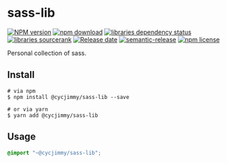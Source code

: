 # sass-lib

[![NPM version][npm-image]][npm-url]
[![npm download][download-image]][download-url]
[![libraries dependency status][libraries-status-image]][libraries-status-url]
[![libraries sourcerank][libraries-sourcerank-image]][libraries-status-url]
[![Release date][release-date-image]][release-url]
[![semantic-release][semantic-image]][semantic-url]
[![npm license][license-image]][download-url]

Personal collection of sass.

## Install
```shell
# via npm
$ npm install @cycjimmy/sass-lib --save

# or via yarn
$ yarn add @cycjimmy/sass-lib
```

## Usage
```scss
@import "~@cycjimmy/sass-lib";
```

<!-- Links: -->
[npm-image]: https://img.shields.io/npm/v/@cycjimmy/sass-lib
[npm-url]: https://npmjs.org/package/@cycjimmy/sass-lib

[download-image]: https://img.shields.io/npm/dt/@cycjimmy/sass-lib
[download-url]: https://npmjs.org/package/@cycjimmy/sass-lib

[libraries-status-image]: https://img.shields.io/librariesio/release/npm/@cycjimmy/sass-lib
[libraries-sourcerank-image]: https://img.shields.io/librariesio/sourcerank/npm/@cycjimmy/sass-lib
[libraries-status-url]: https://libraries.io/github/cycjimmy/sass-lib

[release-date-image]: https://img.shields.io/github/release-date/cycjimmy/sass-lib
[release-url]: https://github.com/cycjimmy/sass-lib/releases

[semantic-image]: https://img.shields.io/badge/%20%20%F0%9F%93%A6%F0%9F%9A%80-semantic--release-e10079.svg
[semantic-url]: https://github.com/semantic-release/semantic-release

[license-image]: https://img.shields.io/npm/l/@cycjimmy/sass-lib
